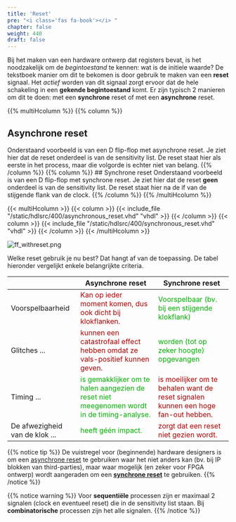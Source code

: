 ```yaml
---
title: 'Reset'
pre: "<i class='fas fa-book'></i> "
chapter: false
weight: 440
draft: false
---
```


Bij het maken van een hardware ontwerp dat registers bevat, is het noodzakelijk om de *begintoestand* te kennen: wat is de initiele waarde? De tekstboek manier om dit te bekomen is door gebruik te maken van een **reset** signaal. Het *actief* worden van dit signaal zorgt ervoor dat de hele schakeling in een  **gekende begintoestand** komt. Er zijn typisch 2 manieren om dit te doen: met een **synchrone** reset of met een **asynchrone** reset.


{{% multiHcolumn %}}
{{% column %}}
<h2>Asynchrone reset </h2>
Onderstaand voorbeeld is van een D flip-flop met asynchrone reset. Je ziet hier dat de reset onderdeel is van de sensitivity list. De reset staat hier als eerste in het process, maar die volgorde is echter niet van belang.
{{% /column %}}
{{% column %}}
## Synchrone reset
Onderstaand voorbeeld is van een D flip-flop met synchrone reset. Je ziet hier dat de reset <b>geen</b> onderdeel is van de sensitivity list. De reset staat hier na de if van de stijgende flank van de clock.   
{{% /column %}}
{{% /multiHcolumn %}}



{{< multiHcolumn >}}
{{< column >}}
{{< include_file "/static/hdlsrc/400/asynchronous_reset.vhd" "vhdl" >}}
{{< /column >}}
{{< column >}}
{{< include_file "/static/hdlsrc/400/synchronous_reset.vhd" "vhdl" >}}
{{< /column >}}
{{< /multiHcolumn >}}

<!-- { signal: [
    {name: "Clock",           wave: '0h.l.h.l.h.l.h.l.h.l.' },
    {name: 'Input',           wave: '1.......0...1........' },
    {name: 'Output (w.o. reset)', wave: 'x1.......0...1.......' },      
    {},
    {name: 'Reset',        wave: '0...1...0.....10.....',  node: '....X.........Y' },
    {name: 'Output (sync reset)',       wave: 'x1...0.......1.......', node: '.....C' },
    {name: 'Output (async reset)',       wave: 'x1..0........10..1...', node: '....D.........E.' }],
  
  edge: [
    'X~>C', 'X->D',
    'Y~>E'
  ]
} 
-->
![ff_withreset.png](/images/400/ff_withreset.png)

Welke reset gebruik je nu best? Dat hangt af van de toepassing. De tabel hieronder vergelijkt enkele belangrijkte criteria.

| | Asynchrone reset | Synchrone reset |
|---|---|---|
| Voorspelbaarheid | <div style="color: #AF0000">Kan op ieder moment komen, dus ook dicht bij klokflanken.</div> | <div style="color: #00AF00">Voorspelbaar (bv. bij een stijgende klokflank)</div> |
| Glitches ... | <div style="color: #AF0000">kunnen een catastrofaal effect hebben omdat ze vals-positief kunnen geven.</div> | <div style="color: #00AF00">worden (tot op zeker hoogte) opgevangen</div> |
| Timing ... | <div style="color: #00AF00">is gemakklijker om te halen aangezien de reset niet meegenomen wordt in de timing-analyse.</div> |<div style="color: #AF0000">is moeilijker om te behalen want de reset signalen kunnen een hoge fan-out hebben.</div> | 
| De afwezigheid van de klok ... | <div style="color: #00AF00">heeft géén impact.</div> |<div style="color: #AF0000">zorgt dat een reset niet gezien wordt.</div> | 


{{% notice tip %}}
De vuistregel voor (beginnende) hardware designers is om een <u>asynchrone reset</u> te gebruiken waar het niet anders kan (bv. bij IP blokken van third-parties), maar waar mogelijk (en zeker voor FPGA ontwerp) wordt aangeraden om een <u>**synchrone reset**</u> te gebruiken.
{{% /notice %}}



{{% notice warning %}}
Voor **sequentiële** processen zijn er maximaal 2 signalen (clock en eventueel reset) die in de sensitivity list staan. Bij **combinatorische** processen zijn het alle signalen.
{{% /notice %}}
<br/>
<br/>



  